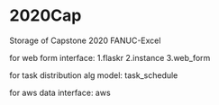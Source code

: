 # 2020Cap
Storage of Capstone 2020 FANUC-Excel

for web form interface:
  1.flaskr
  2.instance
  3.web_form

for task distribution alg model:
  task_schedule
  
for aws data interface:
  aws
